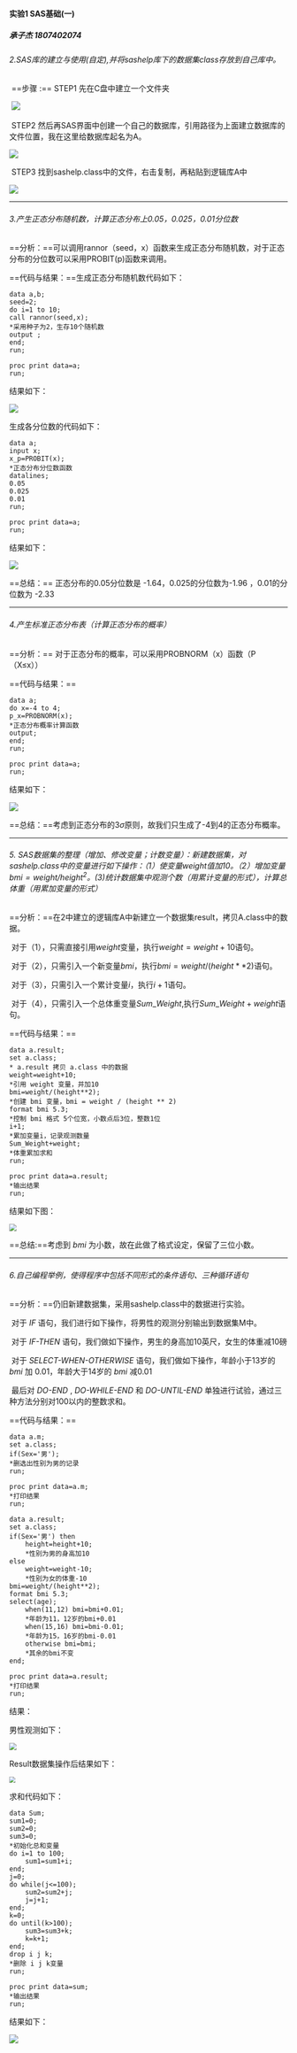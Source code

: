 #### 实验1 SAS基础(一)

##### 承子杰 1807402074



###### 2.SAS库的建立与使用(自定),并将sashelp库下的数据集class存放到自己库中。

​    ==步骤 :== STEP1  先在C盘中建立一个文件夹

​     ![](C:\Users\14002\Desktop\SAS实验1\1.png)

​            STEP2  然后再SAS界面中创建一个自己的数据库，引用路径为上面建立数据库的文件位置，我在这里给数据库起名为A。

 ![](C:\Users\14002\Desktop\SAS实验1\2.png)

​            STEP3  找到sashelp.class中的文件，右击复制，再粘贴到逻辑库A中

![](C:\Users\14002\Desktop\SAS实验1\3.png)

------



###### 3.产生正态分布随机数，计算正态分布上0.05，0.025，0.01分位数

   ==分析：==可以调用rannor（seed，x）函数来生成正态分布随机数，对于正态分布的分位数可以采用PROBIT(p)函数来调用。

   ==代码与结果：==生成正态分布随机数代码如下：

```SAS
data a,b;
seed=2;
do i=1 to 10;
call rannor(seed,x);
*采用种子为2，生存10个随机数
output ;
end;
run;

proc print data=a;
run;
```

结果如下：                      

![](C:\Users\14002\Desktop\SAS实验1\4.png)

生成各分位数的代码如下：

```SAS
data a;
input x;
x_p=PROBIT(x);
*正态分布分位数函数
datalines;
0.05 
0.025 
0.01 
run;

proc print data=a;
run;
```

结果如下：

![](C:\Users\14002\Desktop\SAS实验1\5.png)

==总结：== 正态分布的0.05分位数是 -1.64，0.025的分位数为-1.96 ，0.01的分位数为 -2.33

------



###### 4.产生标准正态分布表（计算正态分布的概率）

==分析：== 对于正态分布的概率，可以采用PROBNORM（x）函数（P（X$\leq$x））

==代码与结果：==

```SAS
data a;
do x=-4 to 4;
p_x=PROBNORM(x);
*正态分布概率计算函数
output;
end;
run;

proc print data=a;
run;
```

结果如下：

![](C:\Users\14002\Desktop\SAS实验1\6.png)

==总结：==考虑到正态分布的$3\sigma$原则，故我们只生成了-4到4的正态分布概率。

------



###### 5. SAS数据集的整理（增加、修改变量；计数变量）：新建数据集，对sashelp.class中的变量进行如下操作：（1）使变量$weight$值加10。（2）增加变量$bmi=weight/height^2$。(3)统计数据集中观测个数（用累计变量的形式），计算总体重（用累加变量的形式）

==分析：==在2中建立的逻辑库A中新建立一个数据集result，拷贝A.class中的数据。

​           对于（1），只需直接引用$weight$变量，执行$weight=weight+10$语句。

​           对于（2），只需引入一个新变量$bmi$，执行$bmi=weight/(height**2)$语句。

​           对于（3），只需引入一个累计变量$i$，执行$i+1$语句。

​           对于（4），只需引入一个总体重变量$Sum\_Weight$,执行$Sum\_Weight+weight$语句。

==代码与结果：==

```SAS
data a.result;
set a.class;
* a.result 拷贝 a.class 中的数据
weight=weight+10;
*引用 weight 变量，并加10
bmi=weight/(height**2);
*创建 bmi 变量，bmi = weight / (height ** 2)
format bmi 5.3;
*控制 bmi 格式 5个位宽，小数点后3位，整数1位
i+1;
*累加变量i，记录观测数量
Sum_Weight+weight;
*体重累加求和
run;

proc print data=a.result;
*输出结果
run;
```

结果如下图：

<img src="C:\Users\14002\Desktop\SAS实验1\7.png" style="zoom:80%;" />

==总结:==考虑到 $bmi$ 为小数，故在此做了格式设定，保留了三位小数。

------



###### 6.自己编程举例，使得程序中包括不同形式的条件语句、三种循环语句

==分析：==仍旧新建数据集，采用sashelp.class中的数据进行实验。

​            对于 *IF* 语句，我们进行如下操作，将男性的观测分别输出到数据集M中。

​            对于 *IF-THEN* 语句，我们做如下操作，男生的身高加10英尺，女生的体重减10磅

​            对于 *SELECT-WHEN-OTHERWISE* 语句，我们做如下操作，年龄小于13岁的 $bmi$ 加 0.01，年龄大于14岁的 $bmi$ 减0.01

​            最后对 *DO-END* , *DO-WHILE-END* 和 *DO-UNTIL-END* 单独进行试验，通过三种方法分别对100以内的整数求和。

==代码与结果：==

```SAS
data a.m;
set a.class;
if(Sex='男');
*删选出性别为男的记录
run;

proc print data=a.m;
*打印结果
run;

data a.result;
set a.class;
if(Sex='男') then
	height=height+10;
	*性别为男的身高加10
else
	weight=weight-10;
	*性别为女的体重-10
bmi=weight/(height**2);
format bmi 5.3;
select(age);
	when(11,12) bmi=bmi+0.01;
	*年龄为11，12岁的bmi+0.01
	when(15,16) bmi=bmi-0.01;
	*年龄为15，16岁的bmi-0.01
	otherwise bmi=bmi;
	*其余的bmi不变
end;

proc print data=a.result;
*打印结果
run;
```

结果：

男性观测如下：

<img src="C:\Users\14002\Desktop\SAS实验1\8.png" style="zoom:80%;" />

Result数据集操作后结果如下：

<img src="C:\Users\14002\Desktop\SAS实验1\9.png" style="zoom:67%;" />

求和代码如下：

```SAS
data Sum;
sum1=0;
sum2=0;
sum3=0;
*初始化总和变量
do i=1 to 100;
	sum1=sum1+i;
end;
j=0;
do while(j<=100);
	sum2=sum2+j;
	j=j+1;
end;
k=0;
do until(k>100);
	sum3=sum3+k;
	k=k+1;
end;
drop i j k;
*删除 i j k变量
run;

proc print data=sum;
*输出结果
run;
```

结果如下：

![](C:\Users\14002\Desktop\SAS实验1\10.png)